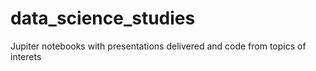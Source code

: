 # data_science_studies
Jupiter notebooks with presentations delivered and code from topics of interets
